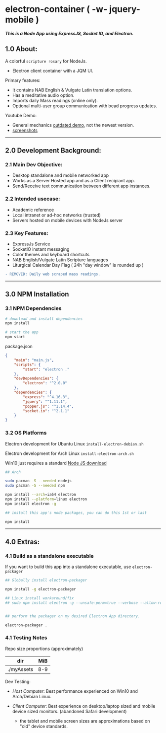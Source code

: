 # electron-container ( -w- jquery-mobile )

___This is a Node App using ExpressJS, Socket IO, and Electron.___

## 1.0 About:

A colorful ```scripture rosary``` for NodeJs.

* Electron client container with a JQM UI.

Primary features:

* It contains NAB English & Vulgate Latin translation options.
* Has a meditative audio option.
* Imports daily Mass readings (online only).
* Optional multi-user group communication with bead progress updates.

Youtube Demo:

* General mechanics [outdated demo](https://youtu.be/SZ9aQIspbvs), not the newest version.
* [screenshots](./demo-screenshots/)

---

## 2.0 Development Background:

### 2.1 Main Dev Objective:

* Desktop standalone and mobile networked app
* Works as a Server Hosted app and as a Client recipiant app.
* Send/Receive text communication between different app instances.

### 2.2 Intended usecase:

* Academic reference
* Local intranet or ad-hoc networks (trusted)
* Servers hosted on mobile devices with NodeJs server

### 2.3 Key Features:

* ExpressJs Service
* SocketIO instant messaging
* Color themes and keyboard shortcuts
* NAB English/Vulgate Latin Scripture languages
* Liturgical Calendar Day Flag ( 24h "day window" is rounded up )

```diff
- REMOVED: Daily web scraped mass readings.
```
---

## 3.0 NPM Installation

### 3.1 NPM Dependencies

```sh
# download and install dependencies
npm install

# start the app
npm start
```

package.json

```json
{
    "main": "main.js",
    "scripts": {
        "start": "electron ."
    },
    "devDependencies": {
        "electron": "^2.0.0"
    },
    "dependencies": {
        "express": "^4.16.3",
        "jquery": "^1.11.1",
        "popper.js": "^1.14.4",
        "socket.io": "^2.1.1"
    }
}
```

### 3.2 OS Platforms

Electron development for Ubuntu Linux ```install-electron-debian.sh```

Electron development for Arch Linux ```install-electron-arch.sh```

Win10 just requires a standard [Node JS download](https://nodejs.org/en/download/)

```sh
## Arch

sudo pacman -S --needed nodejs
sudo pacman -S --needed npm

npm install --arch=ia64 electron
npm install --platform=linux electron
npm install electron -g

## install this app's node packages, you can do this 1st or last

npm install
```
---

## 4.0 Extras:

### 4.1 Build as a standalone executable

If you want to build this app into a standalone executable, use ```electron-packager```

```sh
## Globally install electron-packager

npm install -g electron-packager

## Linux install workaround/fix
## sudo npm install electron -g --unsafe-perm=true --verbose --allow-root


## perform the packager on my desired Electron App directory.

electron-packager .
```

### 4.1 Testing Notes

Repo size proportions (approximately)

dir | MiB
--- | ---
./myAssets | 8-9

Dev Testing:

* _Host Computer_: Best performance experienced on Win10 and Arch/Debian Linux.

* _Client Computer_: Best experience on desktop/laptop sized and mobile device sized monitors. (abandoned Safari development)

    * the tablet and mobile screen sizes are approximations based on "old" device standards.
